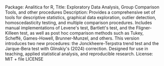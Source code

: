 Package: Analitica for R, Title: Exploratory Data Analysis, Group Comparison Tools, and other procedures
Description: Provides a comprehensive set of tools for descriptive statistics,
    graphical data exploration, outlier detection, homoscedasticity testing, and
    multiple comparison procedures. Includes manual implementations of Levene's test,
    Bartlett's test, and the Fligner-Killeen test, as well as post hoc comparison
    methods such as Tukey, Scheffé, Games-Howell, Brunner-Munzel, and others.
    This version introduces two new procedures: the Jonckheere-Terpstra trend test
    and the Jarque-Bera test with Glinskiy's (2024) correction. Designed for use in
    teaching, applied statistical analysis, and reproducible research.
License: MIT + file LICENSE
